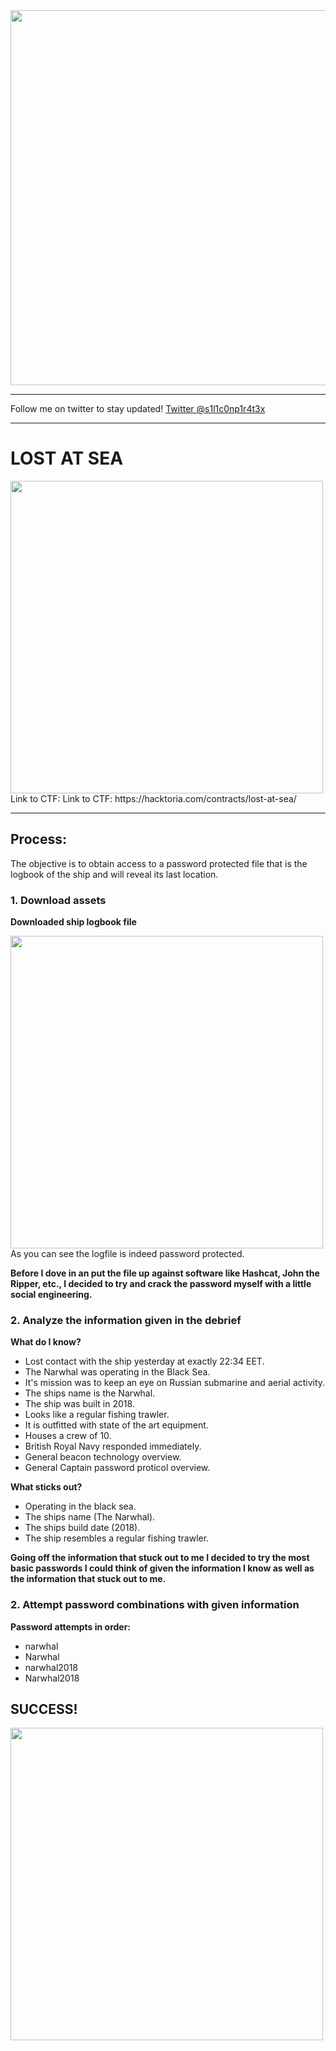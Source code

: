 <img width="600" src="https://user-images.githubusercontent.com/56886006/202922026-27fd7c5a-ceb5-4e87-bc47-2e7c14fa6a8a.png">

---

Follow me on twitter to stay updated! [Twitter @s1l1c0np1r4t3x](https://twitter.com/s1l1c0np1r4t3x)

---

# LOST AT SEA
<img width="500" src="https://user-images.githubusercontent.com/56886006/202922304-beb8c8cf-3c8d-4409-9b09-1dbc7b7e3894.png">
Link to CTF: Link to CTF: https://hacktoria.com/contracts/lost-at-sea/

---

## Process:

The objective is to obtain access to a password protected file that is the logbook of the ship and will reveal its last location.

### 1. Download assets
**Downloaded ship logbook file**

  
<img width="500" src="https://user-images.githubusercontent.com/56886006/202922659-1ecf0c1a-806e-4ec8-8d95-2175e38d8564.png">
As you can see the logfile is indeed password protected.
  
**Before I dove in an put the file up against software like Hashcat, John the Ripper, etc., I decided to try and crack the password myself with a little social engineering.**


### 2. Analyze the information given in the debrief
**What do I know?**
<ul>
  <li>Lost contact with the ship yesterday at exactly 22:34 EET.</li>
  <li>The Narwhal was operating in the Black Sea.</li>
  <li>It's mission was to keep an eye on Russian submarine and aerial activity.</li>
  <li>The ships name is the Narwhal.</li>
  <li>The ship was built in 2018.</li>
  <li>Looks like a regular fishing trawler.</li>
  <li>It is outfitted with state of the art equipment.</li>
  <li>Houses a crew of 10.</li>
  <li>British Royal Navy responded immediately.</li>
  <li>General beacon technology overview.</li>
  <li>General Captain password proticol overview.</li>
</ul>


**What sticks out?**
<ul>
  <li>Operating in the black sea.</li>
  <li>The ships name (The Narwhal).</li>
  <li>The ships build date (2018).</li>
  <li>The ship resembles a regular fishing trawler.</li>
</ul>

**Going off the information that stuck out to me I decided to try the most basic passwords I could think of given the information I know as well as the information that stuck out to me.**


### 2. Attempt password combinations with given information
**Password attempts in order:**
<ul>
  <li>narwhal</li>
  <li>Narwhal</li>
  <li>narwhal2018</li>
  <li>Narwhal2018</li>
</ul>

## SUCCESS!

<img width="500" src="https://user-images.githubusercontent.com/56886006/202923399-09681078-a703-4952-ae89-ba1f86e0020f.png">
